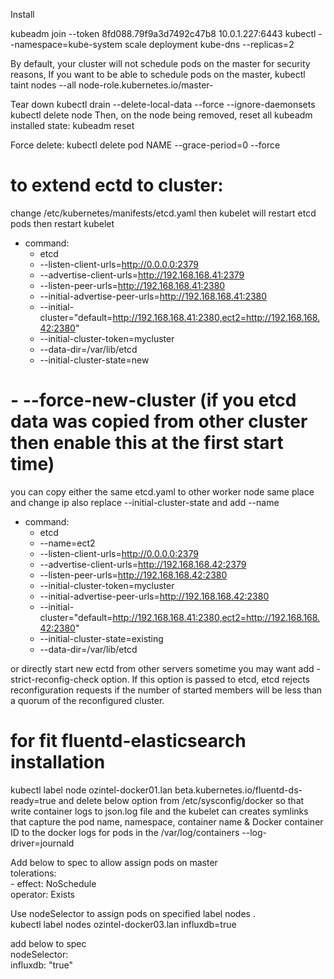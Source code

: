 Install 

kubeadm join --token 8fd088.79f9a3d7492c47b8 10.0.1.227:6443
kubectl --namespace=kube-system scale deployment kube-dns --replicas=2

By default, your cluster will not schedule pods on the master for security reasons, If you want to be able to schedule pods on the master,
kubectl taint nodes --all node-role.kubernetes.io/master-

Tear down
kubectl drain <node name> --delete-local-data --force --ignore-daemonsets
kubectl delete node <node name>
Then, on the node being removed, reset all kubeadm installed state:
kubeadm reset


Force delete:
kubectl delete pod NAME --grace-period=0 --force


# to extend ectd to cluster:
change /etc/kubernetes/manifests/etcd.yaml then kubelet will restart etcd pods then restart kubelet
  - command:  
    - etcd 
    - --listen-client-urls=http://0.0.0.0:2379 
    - --advertise-client-urls=http://192.168.168.41:2379  
    - --listen-peer-urls=http://192.168.168.41:2380 
    - --initial-advertise-peer-urls=http://192.168.168.41:2380  
    - --initial-cluster="default=http://192.168.168.41:2380,ect2=http://192.168.168.42:2380"  
    - --initial-cluster-token=mycluster
    - --data-dir=/var/lib/etcd 
    - --initial-cluster-state=new
 #   - --force-new-cluster (if you etcd data was copied from other cluster then enable this at the first start time)

you can copy either the same etcd.yaml to other worker node same place and change ip also replace --initial-cluster-state and add --name
  - command:  
    - etcd  
    - --name=ect2 
    - --listen-client-urls=http://0.0.0.0:2379   
    - --advertise-client-urls=http://192.168.168.42:2379    
    - --listen-peer-urls=http://192.168.168.42:2380
    - --initial-cluster-token=mycluster
    - --initial-advertise-peer-urls=http://192.168.168.42:2380    
    - --initial-cluster="default=http://192.168.168.41:2380,ect2=http://192.168.168.42:2380"   
    - --initial-cluster-state=existing  
    - --data-dir=/var/lib/etcd  
 
 or directly start new ectd from other servers sometime you may want add -strict-reconfig-check option. If this option is passed to etcd, etcd rejects reconfiguration requests if the number of started members will be less than a quorum of the reconfigured cluster.


 
# for fit fluentd-elasticsearch installation
kubectl label node ozintel-docker01.lan beta.kubernetes.io/fluentd-ds-ready=true
and delete below option from /etc/sysconfig/docker so that write container logs to json.log file and the kubelet can creates symlinks that
capture the pod name, namespace, container name & Docker container ID to the docker logs for pods in the /var/log/containers
--log-driver=journald

Add below to  spec to allow assign pods on master   
      tolerations:  
            - effect: NoSchedule   
              operator: Exists  
              
                
Use nodeSelector   to assign pods on specified label nodes .       
 kubectl label nodes ozintel-docker03.lan influxdb=true  
 
 add below to  spec   
 nodeSelector:  
        influxdb: "true"  

